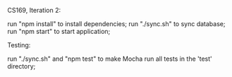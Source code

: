 CS169, Iteration 2:

run "npm install" to install dependencies;
run "./sync.sh" to sync database;
run "npm start" to start application;

Testing:

run "./sync.sh" and "npm test" to make Mocha run all tests in the 'test' directory;
